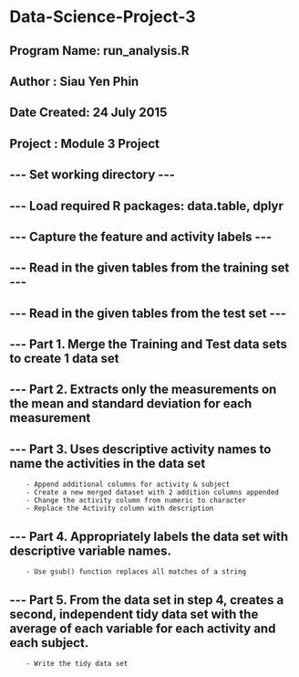 # Data-Science-Project-3

## Program Name: run_analysis.R
## Author      : Siau Yen Phin
## Date Created: 24 July 2015
##
## Project     : Module 3 Project

## --- Set working directory ---
## --- Load required R packages: data.table, dplyr

## --- Capture the feature and activity labels ---
## --- Read in the given tables from the training set ---
## --- Read in the given tables from the test set ---
## --- Part 1. Merge the Training and Test data sets to create 1 data set
## --- Part 2. Extracts only the measurements on the mean and standard deviation for each measurement
## --- Part 3. Uses descriptive activity names to name the activities in the data set
        - Append additional columns for activity & subject
        - Create a new merged dataset with 2 addition columns appended
        - Change the activity column from numeric to character
        - Replace the Activity column with description

## --- Part 4. Appropriately labels the data set with descriptive variable names.
        - Use gsub() function replaces all matches of a string

## --- Part 5. From the data set in step 4, creates a second, independent tidy data set with the average of each variable for each activity and each subject.
        - Write the tidy data set
